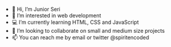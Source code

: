 - 👋 Hi, I’m Junior Seri
- 👀 I’m interested in web development
- 💻 I’m currently learning HTML, CSS and JavaScript
- 💞️ I’m looking to collaborate on small and medium size projects 
- 📫 You can reach me by email or twitter @spiritencoded

<!---
jmichaelseri/jmichaelseri is a ✨ special ✨ repository because its `README.md` (this file) appears on your GitHub profile.
You can click the Preview link to take a look at your changes.
--->
